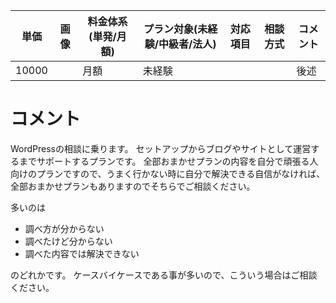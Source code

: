 |単価|画像|料金体系(単発/月額)|プラン対象(未経験/中級者/法人)|対応項目|相談方式|コメント|
|---|---|---|---|---|---|---|
|10000||月額|未経験|||後述|

# コメント
WordPressの相談に乗ります。
セットアップからブログやサイトとして運営するまでサポートするプランです。
全部おまかせプランの内容を自分で頑張る人向けのプランですので、うまく行かない時に自分で解決できる自信がなければ、全部おまかせプランもありますのでそちらでご相談ください。

多いのは

- 調べ方が分からない
- 調べたけど分からない
- 調べた内容では解決できない

のどれかです。
ケースバイケースである事が多いので、こういう場合はご相談ください。
